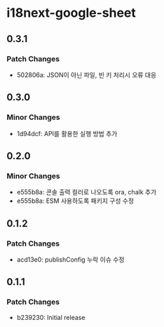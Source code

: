 # i18next-google-sheet

## 0.3.1

### Patch Changes

- 502806a: JSON이 아닌 파일, 빈 키 처리시 오류 대응

## 0.3.0

### Minor Changes

- 1d94dcf: API를 활용한 실행 방법 추가

## 0.2.0

### Minor Changes

- e555b8a: 콘솔 출력 컬러로 나오도록 ora, chalk 추가
- e555b8a: ESM 사용하도록 패키지 구성 수정

## 0.1.2

### Patch Changes

- acd13e0: publishConfig 누락 이슈 수정

## 0.1.1

### Patch Changes

- b239230: Initial release
